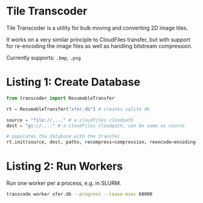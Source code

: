 Tile Transcoder
===============

Tile Transcoder is a utility for bulk moving and converting 2D image tiles.

It works on a very similar principle to CloudFiles transfer, but with support for re-encoding the image files as well as handling bitstream compression.

Currently supports: `.bmp`, `.png`

# Listing 1: Create Database

```python
from transcoder import ResumableTransfer

rt = ResumableTransfer("xfer.db") # creates sqlite db

source = "file://...." # a cloudfiles cloudpath
dest = "gs://...." # a cloudfiles cloudpath, can be same as source

# populates the database with the transfer
rt.init(source, dest, paths, recompress=compression, reencode=encoding)
```

# Listing 2: Run Workers

Run one worker per a process, e.g. in SLURM.

```bash
transcode worker xfer.db --progress --lease-msec 60000
```


